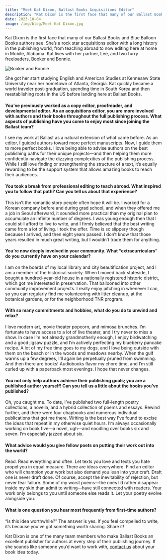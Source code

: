 ```yaml
---
title: "Meet Kat Dixon, Ballast Books Acquisitions Editor"
description: "Kat Dixon is the first face that many of our Ballast Books and Blue Balloon Books authors see."
date: 2023-10-04
image: /img/blog/Meet Kat Dixon.jpg
---
```


Kat Dixon is the first face that many of our Ballast Books and Blue Balloon Books authors see. She’s a rock star acquisitions editor with a long history in the publishing world, from teaching abroad to now editing here at home in Mobile, Alabama. Kat lives with her partner, Lee, and two furry freeloaders, Booker and Bonnie.

![Booker and Bonnie](</img/blog/Booker and Bonnie.jpg>)

She got her start studying English and American Studies at Kennesaw State University near her hometown of Atlanta, Georgia. Kat quickly became a world traveler post-graduation, spending time in South Korea and then reestablishing roots in the US before landing here at Ballast Books.
 

#### You’ve previously worked as a copy editor, proofreader, and developmental editor. As an acquisitions editor, you are more involved with authors and their books throughout the full publishing process. What aspects of publishing have you come to enjoy most since joining the Ballast team?

I see my work at Ballast as a natural extension of what came before. As an editor, I guided authors toward more perfect manuscripts. Now, I guide them to more perfect books. I love being able to advise authors on the best publishing paths for their unique projects—and then helping them more confidently navigate the dizzying complexities of the publishing process. While I still love finding or strengthening the structure of a text, it’s equally rewarding to be the support system that allows amazing books to reach their audiences.
   
#### You took a break from professional editing to teach abroad. What inspired you to follow that path? Can you tell us about that experience?

This isn’t the romantic story people often hope it will be. I worked for a Korean company before and during grad school, and when they offered me a job in Seoul afterward, it sounded more practical than my original plan to accumulate an infinite number of degrees. I was young enough then that I could still afford to live to write, and I firmly believed that the best writing came from a lot of living. I took the offer. Time is so slippery though because I arrived, and then eight years passed. I don’t know that those years resulted in much great writing, but I wouldn’t trade them for anything.
 
#### You’re now deeply involved in your community. What “extracurriculars” do you currently have on your calendar?

I am on the boards of my local library and city beautification project, and I am a member of the historical society. When I moved back stateside, I bought a hundred-year-old house in a nationally registered historic district, which got me interested in preservation. That ballooned into other community improvement projects. I really enjoy pitching in whenever I can, so you can regularly find me volunteering with litter cleanup, at the botanical gardens, or for the neighborhood TNR program.
 
#### With so many commitments and hobbies, what do you do to unwind and relax?

I love modern art, movie theater popcorn, and mimosa brunches. I’m fortunate to have access to a lot of live theater, and I try never to miss a show. In case I’m not already grandmotherly enough, I enjoy birdwatching and a good jigsaw puzzle, and I’m actively perfecting my blueberry pancake recipe. A lot of my free time goes to my dogs, and I love being outside with them on the beach or in the woods and meadows nearby. When the gulf warms up a few degrees, I’ll again be perpetually pruned from swimming. And then there are books! Audiobooks flavor my chore time, and I’m still curled up with a paperback most evenings. I hope that never changes.

#### You not only help authors achieve their publishing goals; you are a published author yourself! Can you tell us a little about the books you’ve published?

Oh, you caught me. To date, I’ve published two full-length poetry collections, a novella, and a hybrid collection of poems and essays. Rewind further, and there were four chapbooks and numerous individual publications that got me there. Writing is the best way I’ve found to excise the ideas that repeat in my otherwise quiet hours. I’m always occasionally working on book five—a novel, ugh—and noodling over books six and seven. I’m especially jazzed about six.
 
#### What advice would you give fellow poets on putting their work out into the world?

Read. Read everything and often. Let texts you love and texts you hate propel you in equal measure. There are ideas everywhere. Find an editor who will champion your work but also demand you lean into your craft. Draft one is never draft done. Of course, accept the inevitability of rejection, but never fear failure. Some of my worst poems—the ones I’d rather disappear inside my skin than admit to writing—have still connected with readers. Your work only belongs to you until someone else reads it. Let your poetry evolve alongside you.

#### What is one question you hear most frequently from first-time authors?

“Is this idea worthwhile?” The answer is yes. If you feel compelled to write, it’s because you’ve got something worth sharing. Share it!

Kat Dixon is one of the many team members who make Ballast Books an excellent publisher for authors at every step of their publishing journey. If she sounds like someone you’d want to work with, [contact us](https://ballastbooks.com/contact-us/submit-your-book-idea) about your book idea today.

